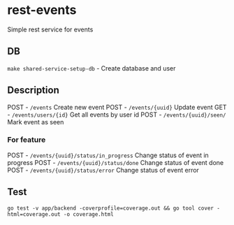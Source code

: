# rest-events

Simple rest service for events

## DB

`make shared-service-setup-db` - Create database and user


## Description

POST - `/events` Create new event
POST - `/events/{uuid}` Update event
GET - `/events/users/{id}` Get all events by user id
POST - `/events/{uuid}/seen/` Mark event as seen

### For feature 
POST - `/events/{uuid}/status/in_progress` Change status of event in progress
POST - `/events/{uuid}/status/done` Change status of event done
POST - `/events/{uuid}/status/error` Change status of event error

## Test
`go test -v app/backend -coverprofile=coverage.out && go tool cover -html=coverage.out -o coverage.html`
